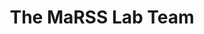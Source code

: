 ---
# An instance of the People widget.
# Documentation: https://wowchemy.com/docs/page-builder/
widget: people

# This file represents a page section.
headless: true
active: true

# Order that this section appears on the page.
weight: 25

title: The MaRSS Lab Team
subtitle:

content:
  # Choose which groups/teams of users to display.
  #   Edit `user_groups` in each user's profile to add them to one or more of these groups.
  user_groups:
  - Principal Investigator
  - Graduate Students
  - Honours Students
  - Research Assistants
  - Lab Alumni
  - Close Collaborators
design:
  show_interests: false
  show_role: true
  show_social: true
---